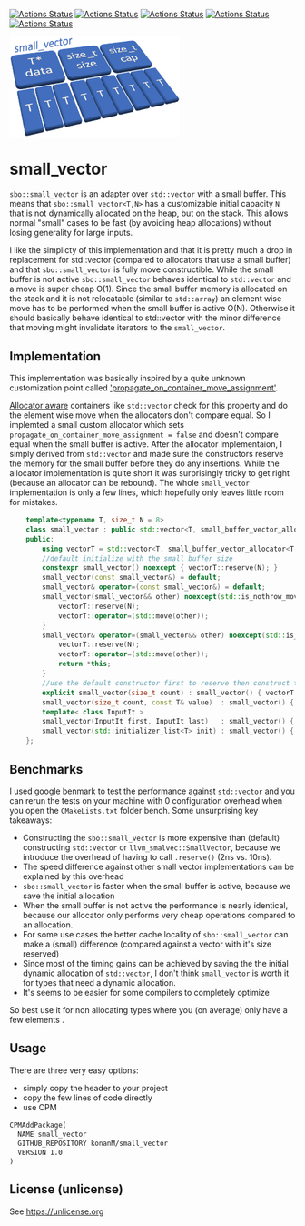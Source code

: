 [![Actions Status](https://github.com/KonanM/small_vector/workflows/MacOS/badge.svg)](https://github.com/KonanM/small_vector/actions)
[![Actions Status](https://github.com/KonanM/small_vector/workflows/Windows/badge.svg)](https://github.com/KonanM/small_vector/actions)
[![Actions Status](https://github.com/KonanM/small_vector/workflows/Ubuntu/badge.svg)](https://github.com/KonanM/small_vector/actions)
[![Actions Status](https://github.com/KonanM/small_vector/workflows/Style/badge.svg)](https://github.com/KonanM/small_vector/actions)
[![Actions Status](https://github.com/KonanM/small_vector/workflows/Install/badge.svg)](https://github.com/KonanM/small_vector/actions)

<img src="logo.png" width="300" align="middle"/>

# small_vector

`sbo::small_vector` is an adapter over `std::vector` with a small buffer. This means that `sbo::small_vector<T,N>` has a customizable initial capacity `N` that is not dynamically allocated on the heap, but on the stack. This allows normal "small" cases to be fast (by avoiding heap allocations) without losing generality for large inputs.


I like the simplicty of this implementation and that it is pretty much a drop in replacement for std::vector (compared to allocators that use a small buffer) and that `sbo::small_vector` is fully move constructible. While the small buffer is not active `sbo::small_vector` behaves identical to `std::vector` and a move is super cheap O(1). Since the small buffer memory is allocated on the stack and it is not relocatable (similar to `std::array`) an element wise move has to be performed when the small buffer is active O(N). 
Otherwise it should basically behave identical to std::vector with the minor difference that moving might invalidate iterators to the `small_vector`.

## Implementation
This implementation was basically inspired by a quite unknown customization point called ['propagate_on_container_move_assignment'](https://en.cppreference.com/w/cpp/named_req/AllocatorAwareContainer). 

[Allocator aware](https://en.cppreference.com/w/cpp/named_req/AllocatorAwareContainer) containers like `std::vector` check for this property and do the element wise move when the allocators don't compare equal. So I implemted a small custom allocator which sets `propagate_on_container_move_assignment = false` and doesn't compare equal when the small buffer is active. 
After the allocator implementaion, I simply derived from `std::vector` and made sure the constructors reserve the memory for the small buffer before they do any insertions. While the allocator implementation is quite short it was surprisingly tricky to get right (because an allocator can be rebound). The whole `small_vector` implementation is only a few lines, which hopefully only leaves little room for mistakes.

```cpp
    template<typename T, size_t N = 8>
    class small_vector : public std::vector<T, small_buffer_vector_allocator<T, N>>{
    public:
        using vectorT = std::vector<T, small_buffer_vector_allocator<T, N>>;
        //default initialize with the small buffer size
        constexpr small_vector() noexcept { vectorT::reserve(N); }
        small_vector(const small_vector&) = default;
        small_vector& operator=(const small_vector&) = default;
        small_vector(small_vector&& other) noexcept(std::is_nothrow_move_constructible_v<T>) {
            vectorT::reserve(N);
            vectorT::operator=(std::move(other));
        }
        small_vector& operator=(small_vector&& other) noexcept(std::is_nothrow_move_constructible_v<T>) {
            vectorT::reserve(N);
            vectorT::operator=(std::move(other));
            return *this;
        }
        //use the default constructor first to reserve then construct the values
        explicit small_vector(size_t count) : small_vector() { vectorT::resize(count); }
        small_vector(size_t count, const T& value)  : small_vector() { vectorT::assign(count, value); }
        template< class InputIt >
        small_vector(InputIt first, InputIt last)   : small_vector() { vectorT::insert(vectorT::begin(), first, last); }
        small_vector(std::initializer_list<T> init) : small_vector() { vectorT::insert(vectorT::begin(), init); }
    };
```

## Benchmarks

I used google benmark to test the performance against `std::vector` and you can rerun the tests on your machine with 0 configuration overhead when you open the `CMakeLists.txt` folder bench.
Some unsurprising key takeaways:

- Constructing the `sbo::small_vector` is more expensive than (default) constructing `std::vector` or `llvm_smalvec::SmallVector`, because we introduce the overhead of having to call `.reserve()` (2ns vs. 10ns). 
- The speed difference against other small vector implementations can be explained by this overhead
- `sbo::small_vector` is faster when the small buffer is active, because we save the initial allocation
- When the small buffer is not active the performance is nearly identical, because our allocator only performs very cheap operations compared to an allocation. 
- For some use cases the better cache locality of `sbo::small_vector` can make a (small) difference (compared against a vector with it's size reserved)
- Since most of the timing gains can be achieved by saving the the initial dynamic allocation of `std::vector`, I don't think `small_vector` is worth it for types that need a dynamic allocation.
- It's seems to be easier for some compilers to completely optimize  

So best use it for non allocating types where you (on average) only have a few elements .
## Usage
There are three very easy options:

- simply copy the header to your project
- copy the few lines of code directly
- use CPM 
```
CPMAddPackage(
  NAME small_vector
  GITHUB_REPOSITORY konanM/small_vector
  VERSION 1.0
)
```
## License (unlicense)
See https://unlicense.org
